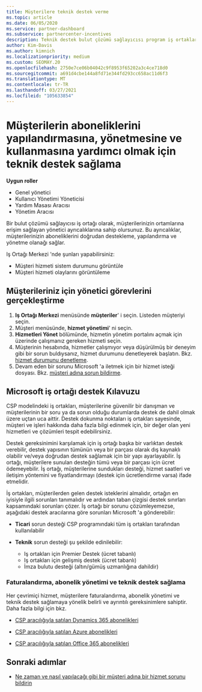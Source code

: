 ```yaml
---
title: Müşterilere teknik destek verme
ms.topic: article
ms.date: 06/05/2020
ms.service: partner-dashboard
ms.subservice: partnercenter-incentives
description: Teknik destek bulut çözümü sağlayıcısı program iş ortaklarının müşterileri sunabileceği türler hakkında bilgi edinin.
author: Kim-Davis
ms.author: kimnich
ms.localizationpriority: medium
ms.custom: SEOMAY.20
ms.openlocfilehash: 2750e7ce06b04042c9f8953f65202a3c4ce718d0
ms.sourcegitcommit: a691d4cbe144a8fd71e344fd293cc658ac11d6f3
ms.translationtype: MT
ms.contentlocale: tr-TR
ms.lasthandoff: 03/27/2021
ms.locfileid: "105633854"
---
```

# <a name="provide-technical-support-to-help-customers-configure-manage-and-use-their-subscriptions"></a>Müşterilerin aboneliklerini yapılandırmasına, yönetmesine ve kullanmasına yardımcı olmak için teknik destek sağlama


**Uygun roller**

- Genel yönetici
- Kullanıcı Yönetimi Yöneticisi
- Yardım Masası Aracısı
- Yönetim Aracısı

Bir bulut çözümü sağlayıcısı iş ortağı olarak, müşterilerinizin ortamlarına erişim sağlayan yönetici ayrıcalıklarına sahip olursunuz. Bu ayrıcalıklar, müşterilerinizin aboneliklerini doğrudan destekleme, yapılandırma ve yönetme olanağı sağlar.

Iş Ortağı Merkezi 'nde şunları yapabilirsiniz:

- Müşteri hizmeti sistem durumunu görüntüle
- Müşteri hizmeti olaylarını görüntüleme

## <a name="perform-admin-tasks-for-your-customers"></a>Müşterileriniz için yönetici görevlerini gerçekleştirme

1. **Iş Ortağı Merkezi** menüsünde **müşteriler**' i seçin. Listeden müşteriyi seçin.
2. Müşteri menüsünde, **hizmet yönetimi**' ni seçin.
3. **Hizmetleri Yönet** bölümünde, hizmetin yönetim portalını açmak için üzerinde çalışmanız gereken hizmeti seçin.
4. Müşterinin hesabında, hizmetler çalışmıyor veya düşürülmüş bir deneyim gibi bir sorun buldıysanız, hizmet durumunu denetleyerek başlatın. Bkz. [hizmet durumunu denetleme](check-service-health.md).
5. Devam eden bir sorunu Microsoft 'a iletmek için bir hizmet isteği dosyası. Bkz. [müşteri adına sorun bildirme](report-problems-on-behalf-of-a-customer.md).

## <a name="microsoft-partner-support-guidance"></a>Microsoft iş ortağı destek Kılavuzu

CSP modelindeki iş ortakları, müşterilerine güvenilir bir danışman ve müşterilerinin bir soru ya da sorun olduğu durumlarda destek de dahil olmak üzere uçtan uca aittir. Destek dokunma noktaları iş ortakları sayesinde, müşteri ve işleri hakkında daha fazla bilgi edinmek için, bir değer olan yeni hizmetleri ve çözümleri tespit edebilirsiniz.

Destek gereksinimini karşılamak için iş ortağı başka bir varlıktan destek verebilir, destek yapısının tümünün veya bir parçası olarak dış kaynaklı olabilir ve/veya doğrudan destek sağlamak için bir yapı ayarlayabilir.  İş ortağı, müşterilere sunulan desteğin tümü veya bir parçası için ücret ödemeyebilir. İş ortağı, müşterilerine sundukları desteği, hizmet saatleri ve iletişim yöntemini ve fiyatlandırmayı (destek için ücretlendirme varsa) ifade etmelidir. 

İş ortakları, müşterilerden gelen destek isteklerini almalıdır, ortağın en iyisiyle ilgili sorunları tanımalıdır ve ardından taban çizgisi destek sınırları kapsamındaki sorunları çözer. İş ortağı bir sorunu çözümleyemezse, aşağıdaki destek aracılarına göre sorunları Microsoft 'a gönderebilir:

- **Ticari** sorun desteği CSP programındaki tüm iş ortakları tarafından kullanılabilir

- **Teknik** sorun desteği şu şekilde edinilebilir:

  - Iş ortakları için Premier Destek (ücret tabanlı)
  - Iş ortakları için gelişmiş destek (ücret tabanlı)
  - İmza bulutu desteği (altın/gümüş uzmanlığına dahildir)

### <a name="providing-billing-subscription-management-and-technical-support"></a>Faturalandırma, abonelik yönetimi ve teknik destek sağlama 

Her çevrimiçi hizmet, müşterilere faturalandırma, abonelik yönetimi ve teknik destek sağlamaya yönelik belirli ve ayrıntılı gereksinimlere sahiptir. Daha fazla bilgi için bkz.

- [CSP aracılığıyla satılan Dynamics 365 abonelikleri](https://www.microsoftpartnercommunity.com/t5/CSP/Microsoft-Partner-Support-Guidance/m-p/5262#M30)

- [CSP aracılığıyla satılan Azure abonelikleri](https://www.microsoftpartnercommunity.com/t5/CSP/Microsoft-Partner-Support-Guidance/m-p/5263#M31)

- [CSP aracılığıyla satılan Office 365 abonelikleri](https://www.microsoftpartnercommunity.com/t5/CSP/Microsoft-Partner-Support-Guidance/m-p/5264#M32)

## <a name="next-steps"></a>Sonraki adımlar

- [Ne zaman ve nasıl yapılacağı gibi bir müşteri adına bir hizmet sorunu bildirin](report-problems-on-behalf-of-a-customer.md)